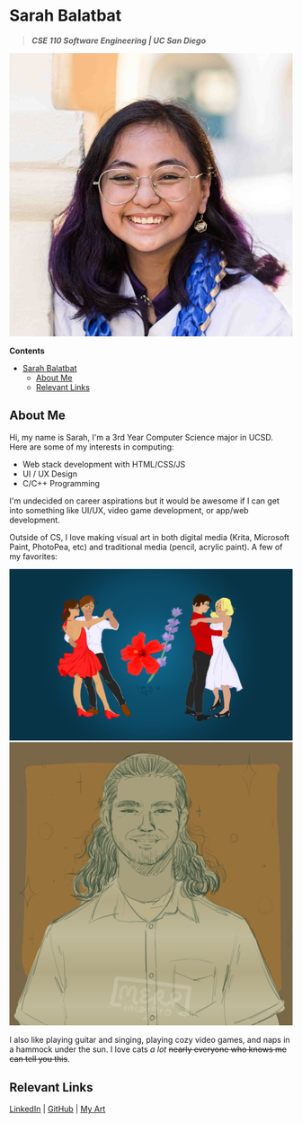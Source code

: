 # Sarah Balatbat

> _**CSE 110 Software Engineering | UC San Diego**_

![Headshot of Sarah](static/balatbat_s.jpg)

**Contents**
- [Sarah Balatbat](#sarah-balatbat)
  - [About Me](#about-me)
  - [Relevant Links](#relevant-links)

## About Me

Hi, my name is Sarah, I'm a 3rd Year Computer Science major in UCSD. Here are some of my interests in computing:

* Web stack development with HTML/CSS/JS
* UI / UX Design
* C/C++ Programming

I'm undecided on career aspirations but it would be awesome if I can get into something like UI/UX, video game development, or app/web development.

Outside of CS, I love making visual art in both digital media (Krita, Microsoft Paint, PhotoPea, etc) and traditional media (pencil, acrylic paint). A few of my favorites:

![Flowers between two dancing couples](static/breddy%20tango.jpg)
![Portrait of a favorite person](static/bes%20(little%20italy).png)

I also like playing guitar and singing, playing cozy video games, and naps in a hammock under the sun. I love cats *a lot* ~~nearly everyone who knows me can tell you this~~.

## Relevant Links
[<ins>LinkedIn</ins>](https://www.linkedin.com/in/sarah-claire-balatbat-456343249/) | [<ins>GitHub</ins>](https://github.com/sbalatbat) | [<ins>My Art</ins>](https://www.instagram.com/incog9to/)